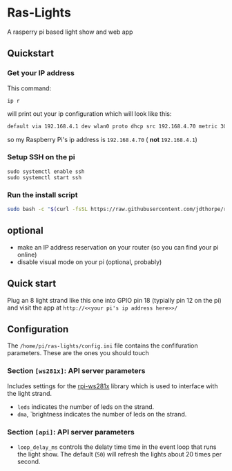 # Ras-Lights

A rasperry pi based light show and web app

## Quickstart

### Get your IP address

This command:

```
ip r
```

will print out your ip configuration which will look like this:

```txt
default via 192.168.4.1 dev wlan0 proto dhcp src 192.168.4.70 metric 302
```

so my Raspberry Pi's ip address is `192.168.4.70` ( **not** `192.168.4.1`)

### Setup SSH on the pi


```
sudo systemctl enable ssh
sudo systemctl start ssh
```

### Run the install script


```sh
sudo bash -c "$(curl -fsSL https://raw.githubusercontent.com/jdthorpe/ras-lights/main/setup.sh)"
```

## optional

* make an IP address reservation on your router (so you can find your pi online)
* disable visual mode on your pi (optional, probably)

## Quick start

Plug an 8 light strand like this one into GPIO pin 18 (typially pin 12 on the
pi)  and visit the app at `http://<<your pi's ip address here>>/`

## Configuration

The `/home/pi/ras-lights/config.ini` file contains the confifuration parameters.
These are the ones you should touch

### Section `[ws281x]`: API server parameters

Includes settings for the [rpi-ws281x]() library which is used to interface with the light strand.

* `leds` indicates the number of leds on the strand.  
* `dma`, `brightness  indicates the number of leds on the strand.  


### Section `[api]`: API server parameters

* `loop_delay_ms` controls the delaty time time in the event loop that runs the light show.  The default (`50`) will refresh the lights about 20 times per second.
